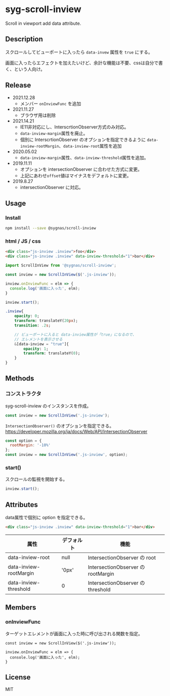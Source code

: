 # syg-scroll-inview
Scroll in viewport add data attribute.


## Description
スクロールしてビューポートに入ったら `data-invew` 属性を `true` にする。

画面に入ったらエフェクトを加えたいけど、余計な機能は不要、cssは自分で書く、という人向け。

## Release

- 2021.12.28
  - メンバー `onInviewFunc` を追加
- 2021.11.27
  - ブラウザ用は削除
- 2021.14.21
  - IE11非対応にし、InterscrtionObserver方式のみ対応。
  - `data-inview-margin`属性を廃止。
  - 個別に InterscrtionObserver のオプションを指定できるように `data-inview-rootMargin`、`data-inview-root`属性を追加
- 2020.05.02
  - `data-inview-margin`属性、`data-inview-threshold`属性を追加。
- 2019.11.11
  - オプションを intersectionObserver に合わせた方式に変更。
  - 上記にあわせ`offset`値はマイナスをデフォルトに変更。
- 2019.8.27
  - intersectionObserver に対応。

## Usage

### Install

```sh
npm install --save @sygnas/scroll-inview
```
### html / JS / css

```Html
<div class="js-inview .inview">foo</div>
<div class="js-inview .inview" data-inview-threshold="1">bar</div>
```

```JavaScript
import ScrollInView from '@sygnas/scroll-inview';

const inview = new ScrollInView($('.js-inview'));

inview.onInviewFunc = elm => {
  console.log('画面に入った', elm);
}

inview.start();
```

```Sass
.inview{
    opacity: 0;
    transform: translateY(20px);
    transition: .2s;

    // ビューポートに入ると data-inview属性が「true」になるので、
    // エレメントを表示させる
    &[data-inview = "true"]{
        opacity: 1;
        transform: translateY(0);
    }
}
```

## Methods

### コンストラクタ

syg-scroll-inview のインスタンスを作成。

```javascript
const inview = new ScrollInView('.js-inview');
```

`IntersectionObserver()` のオプションを指定できる。
https://developer.mozilla.org/ja/docs/Web/API/IntersectionObserver

```javascript
const option = {
  rootMargin: '-10%'
};
const inview = new ScrollInView('.js-inview', option);
```


### start()

スクロールの監視を開始する。

```javascript
inview.start();
```

## Attributes

data属性で個別に option を指定できる。

```Html
<div class="js-inview .inview" data-inview-threshold="1">bar</div>
```


| 属性 | デフォルト | 機能 |
| --- | --- | --- |
| data-inview-root | null | IntersectionObserver の root |
| data-inview-rootMargin | '0px' | IntersectionObserver の rootMargin |
| data-inview-threshold | 0 | IntersectionObserver の threshold |


## Members

### onInviewFunc

ターゲットエレメントが画面に入った時に呼び出される関数を指定。

```
const inview = new ScrollInView($('.js-inview'));

inview.onInviewFunc = elm => {
  console.log('画面に入った', elm);
}
```

## License
MIT
